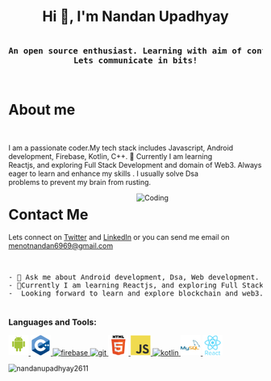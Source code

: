 
<h1 align="center">Hi 👋, I'm Nandan Upadhyay</h1>
<pre>
<h3 align="center">An open source enthusiast. Learning with aim of contributing !
Lets communicate in bits!
</h3>
</pre>

<h1 align="left">About me</h1>
<br>

<p align="left"> I am a passionate coder.My tech stack includes Javascript, Android development, Firebase, Kotlin, C++.
 🌱 Currently I am learning<br> Reactjs, and exploring Full Stack Development and domain of Web3. Always eager to learn and enhance my skills .
  I usually solve Dsa<br> problems to prevent my brain from rusting.
  
  </p>



<img align="right" alt="Coding" width="250"  src="https://steamuserimages-a.akamaihd.net/ugc/1631947648964785474/81CBA15178466DD47195A239232202E78987B714/?imw=512&&ima=fit&impolicy=Letterbox&imcolor=%23000000&letterbox=false">


<h1 align="left">Contact Me</h1>
<p align="left">Lets connect on <a href="https://twitter.com/the_nandanu" target="blank">Twitter</a> and <a href="https://linkedin.com/in/nandanupadhyay">LinkedIn</a> or you can  send me email on <a href="menotnandan6969@gmail.com">menotnandan6969@gmail.com</a> </p>

<pre>


- 💬 Ask me about Android development, Dsa, Web development.
- 🌱Currently I am learning Reactjs, and exploring Full Stack Development
-  Looking forward to learn and explore blockchain and web3.

</pre>



<h3 align="left">Languages and Tools:</h3>
<p align="left"> <a href="https://developer.android.com" target="_blank" rel="noreferrer"> <img src="https://raw.githubusercontent.com/devicons/devicon/master/icons/android/android-original-wordmark.svg" alt="android" width="40" height="40"/> </a> <a href="https://www.w3schools.com/cpp/" target="_blank" rel="noreferrer"> <img src="https://raw.githubusercontent.com/devicons/devicon/master/icons/cplusplus/cplusplus-original.svg" alt="cplusplus" width="40" height="40"/> </a> <a href="https://firebase.google.com/" target="_blank" rel="noreferrer"> <img src="https://www.vectorlogo.zone/logos/firebase/firebase-icon.svg" alt="firebase" width="40" height="40"/> </a> <a href="https://git-scm.com/" target="_blank" rel="noreferrer"> <img src="https://www.vectorlogo.zone/logos/git-scm/git-scm-icon.svg" alt="git" width="40" height="40"/> </a> <a href="https://www.w3.org/html/" target="_blank" rel="noreferrer"> <img src="https://raw.githubusercontent.com/devicons/devicon/master/icons/html5/html5-original-wordmark.svg" alt="html5" width="40" height="40"/> </a> <a href="https://developer.mozilla.org/en-US/docs/Web/JavaScript" target="_blank" rel="noreferrer"> <img src="https://raw.githubusercontent.com/devicons/devicon/master/icons/javascript/javascript-original.svg" alt="javascript" width="40" height="40"/> </a> <a href="https://kotlinlang.org" target="_blank" rel="noreferrer"> <img src="https://www.vectorlogo.zone/logos/kotlinlang/kotlinlang-icon.svg" alt="kotlin" width="40" height="40"/> </a> <a href="https://www.mysql.com/" target="_blank" rel="noreferrer"> <img src="https://raw.githubusercontent.com/devicons/devicon/master/icons/mysql/mysql-original-wordmark.svg" alt="mysql" width="40" height="40"/> </a> <a href="https://reactjs.org/" target="_blank" rel="noreferrer"> <img src="https://raw.githubusercontent.com/devicons/devicon/master/icons/react/react-original-wordmark.svg" alt="react" width="40" height="40"/> </a> </p>

<p><img align="left" src="https://github-readme-stats.vercel.app/api/top-langs?username=nandanupadhyay2611&show_icons=true&locale=en&layout=compact" alt="nandanupadhyay2611" /></p>



